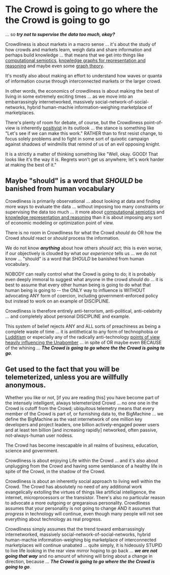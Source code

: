 # The Crowd is going to go where the the Crowd is going to go

... so ***try not to supervise the data too much, okay?***

Crowdliness is about markets in a macro sense ... it's about the study of how crowds and markets learn, weigh data and share information and perhaps build knowledge ... that means that we get into things like [computational semiotics](https://en.wikipedia.org/wiki/Computational_semiotics), [knowledge graphs for representation and reasoning](https://en.wikipedia.org/wiki/Knowledge_representation_and_reasoning) and maybe even some [graph theory](https://en.wikipedia.org/wiki/Graph_theory).

It's mostly also about making an effort to understand how waves or quanta of information course through interconnected markets or the larger crowd.

In other words, the economics of crowdliness is about making the best of living in some extremely exciting times ... as we move into an embarrassingly internetworked, massively social-network-of-social-networks, hybrid human-machie information-weighing marketplace of marketplaces.

There's plenty of room for debate, of course, but the Crowdliness point-of-view is inherently [positivist](https://en.wikipedia.org/wiki/Positivism) in its outlook ... the stance is something like "Let's see if we can make this work." RATHER than to first resist change, to focus solely problems and to fight in some sort of quixotic campaign against shadows of windmills that remind of us of an evil opposing knight.   

It is a strictly a matter of thinking something like "Well, okay. GOOD! That looks like it's the way it is. Regrets won't get us anywhere; let's work harder at making the best of it."

## Maybe "should" is a word that *SHOULD* be banished from human vocabulary

Crowdliness is primarily observational ... about looking at data and finding more ways to evaluate the data ... without imposing too many constraints or supervising the data too much ...  it more about [computational semiotics](https://en.wikipedia.org/wiki/Computational_semiotics) and [knowledge representation and reasoning](https://en.wikipedia.org/wiki/Knowledge_representation_and_reasoning) than it is about imposing any sort of economic modeling or optimization point of view.

There is no room in Crowdliness for what the Crowd *should* do OR how the Crowd *should* react or *should* process the information.

We do not know ***anything*** about how others *should* act; this is even worse, if our objectively is clouded by what our *experience* tells us ... we do not know ... "should" is a word that *SHOULD* be banished from human vocabulary.

NOBODY can really control what the Crowd is going to do; it is probably even deeply immoral to suggest what anyone in the crowd *should* do ... it is best to assume that every other human being is going to do what that human being is going to -- the ONLY way to influence is WITHOUT advocating ANY form of coercion, including government-enforced policy but instead to work on an example of DISCIPLINE. 

Crowdliness is therefore entirely anti-terrorism, anti-political, anti-celebrity ... and completely about personal DISCIPLINE and example.

This system of belief rejects ANY and ALL sorts of preachiness as being a complete waste of time ... it is antithetical to any form of technophobia or [Ludditism](https://en.wikipedia.org/wiki/Luddite) or especially any of the radically anti-technology [points of view heavily influencing the Unabomber](https://en.wikipedia.org/wiki/Unabomber_Manifesto#Influences) ... in spite of OR maybe even BECAUSE of the whining ... ***The Crowd is going to go where the the Crowd is going to go***.

## Get used to the fact that you will be telemeterized, unless you are willfully anonymous. 

Whether you like or not, [if you are reading this] you have become part of the intensely intelligent, always telemeterized Crowd ... no one one in the Crowd is cutoff from the Crowd; ubiquitous telemetry means that every member of the Crowd is part of, or furnishing data to, the BigMachine ... we define the BigMachine as the vast internetwork of one million key developers and project leaders, one billion actively-engaged power users and at least ten billion [and increasing rapidly] networked, often passive, not-always-human user nodess.

The Crowd has become inescapable in all realms of business, education, science and government. 

Crowdliness is about enjoying Life within the Crowd ... and it's also about unplugging from the Crowd and having some semblance of a healthy life in spite of the Crowd, in the shadow of the Crowd.

Crowdliness is about an inherently social approach to living well within the Crowd. The Crowd has absolutely no need of any additional work evangelically extolling the virtues of things like artificial intelligence, the internet, microprocessors or the transistor. There's also no particular reason to advocate a more outgoing or gregaraious personality. Crowdliness assumes that your personality is not going to change AND it assumes that *progress* in technology will continue, even though many people will not see everything about technology as real progress.

Crowdliness simply assumes that the trend toward embarrassingly internetworked, massively social-network-of-social-networks, hybrid human-machie information-weighing big marketplace of interconnected marketplaces will continue unabated ... quite simply, it is hideously STUPID to live life looking in the rear view mirror hoping to go back ... ***we are not going that way*** and no amount of whining will bring about a change in direction, because ... ***The Crowd is going to go where the the Crowd is going to go***.  
